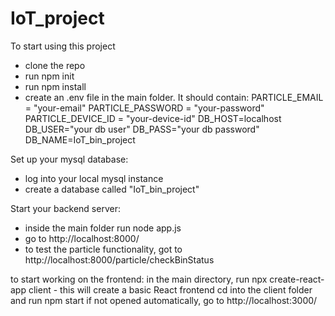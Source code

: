 # IoT_project

To start using this project
- clone the repo
- run npm init
- run npm install
- create an .env file in the main folder. It should contain:
PARTICLE_EMAIL = "your-email"
PARTICLE_PASSWORD = "your-password"
PARTICLE_DEVICE_ID = "your-device-id"
DB_HOST=localhost
DB_USER="your db user"
DB_PASS="your db password"
DB_NAME=IoT_bin_project

Set up your mysql database:
- log into your local mysql instance
- create a database called "IoT_bin_project"

Start your backend server:
- inside the main folder run node app.js
- go to http://localhost:8000/ 
- to test the particle functionality, got to http://localhost:8000/particle/checkBinStatus

to start working on the frontend:
in the main directory, run npx create-react-app client - this will create a basic React frontend
cd into the client folder and run npm start
if not opened automatically, go to http://localhost:3000/